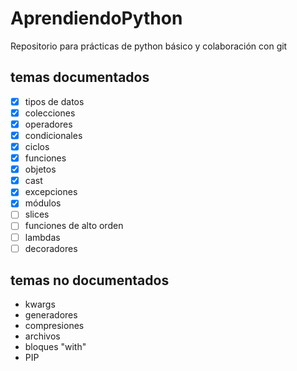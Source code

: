 # AprendiendoPython

Repositorio para prácticas de python básico y colaboración con git

## temas documentados

- [x] tipos de datos
- [x] colecciones
- [x] operadores
- [x] condicionales
- [x] ciclos
- [x] funciones
- [x] objetos
- [x] cast
- [x] excepciones
- [x] módulos
- [ ] slices
- [ ] funciones de alto orden
- [ ] lambdas
- [ ] decoradores

## temas no documentados

- kwargs
- generadores
- compresiones
- archivos
- bloques "with"
- PIP
